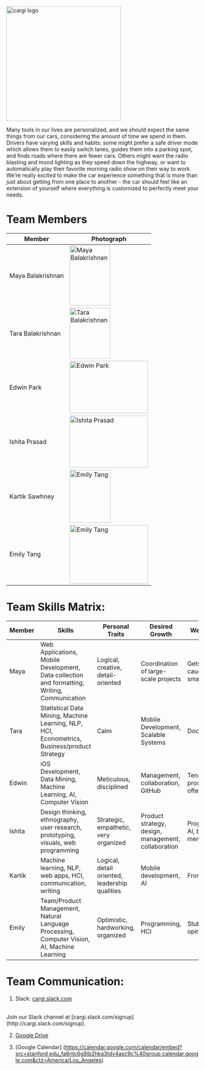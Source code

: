 <!--# ![CS210](http://i.imgur.com/WdBU7U5.png (784b) ) | Cargi-->
<img src="http://i.imgur.com/Tyx3dLj.png" alt="cargi logo" width="300">
<!--<img src="http://i.imgur.com/jHcoBgU.png" alt="cargi logo" width="300">-->

Many tools in our lives are personalized, and we should expect the same things from our cars, considering the amount of time we spend in them. Drivers have varying skills and habits: some might prefer a safe driver mode which allows them to easily switch lanes, guides them into a parking spot, and finds roads where there are fewer cars.  Others might want the radio blasting and mood lighting as they speed down the highway, or want to automatically play their favorite morning radio show on their way to work. We’re really excited to make the car experience something that is more than just about getting from one place to another - the car should feel like an extension of yourself where everything is customized to perfectly meet your needs.


# Team Members
Member | Photograph
--- | ---
Maya Balakrishnan | <img src="http://i.imgur.com/2IXwdq9.jpg" alt="Maya Balakrishnan" width="105.3" height="157.5"> 
Tara Balakrishnan | <img src="http://i.imgur.com/VhFoQUj.jpg" alt="Tara Balakrishnan" width="105.3" height="133"> 
Edwin Park | <img src="http://i.imgur.com/TyXkgi0.jpg" alt="Edwin Park" width="204.8" height="136.5"> 
Ishita Prasad | <img src="http://i.imgur.com/hlSI4zx.jpg" alt="Ishita Prasad" width="204.8" height="136.5"> 
Kartik Sawhney | <img src="http://i.imgur.com/rpkFTgo.jpg" alt="Emily Tang" width="106.9" height="137.1"> 
Emily Tang | <img src="http://i.imgur.com/BE2CmbR.jpg" alt="Emily Tang" width="204.8" height="153.6"> 



# Team Skills Matrix:

Member | Skills | Personal Traits | Desired Growth | Weaknesses | Hat
--- | --- | --- | --- | --- | ---
Maya | Web Applications, Mobile Development, Data collection and formatting, Writing, Communication  | Logical, creative, detail-oriented | Coordination of large-scale projects | Gets too caught up in small details | Green Hat
Tara | Statistical Data Mining, Machine Learning, NLP, HCI, Econometrics, Business/product Strategy | Calm |  Mobile Development, Scalable Systems | Documentation | White Hat
Edwin | iOS Development, Data Mining, Machine Learning, AI, Computer Vision | Meticulous, disciplined | Management, collaboration, GitHub | Tends to procrastinate often | Blue Hat
Ishita | Design thinking, ethnography, user research, prototyping, visuals, web programming | Strategic, empathetic, very organized  | Product strategy, design, management, collaboration | Programming, AI, bad memory | Black Hat
Kartik | Machine learning, NLP, web apps, HCI, communication, writing | Logical, detail oriented, leadership qualities | Mobile development, AI | Front-end | Yellow Hat
Emily | Team/Product Management, Natural Language Processing, Computer Vision, AI, Machine Learning | Optimistic, hardworking, organized | Programming, HCI | Stubborn and opinionated | Yellow Hat







# Team Communication:
1. Slack: [cargi.slack.com](https://cargi.slack.com)
<br />
Join our Slack channel at [cargi.slack.com/signup](http://cargi.slack.com/signup).

2. [Google Drive](https://drive.google.com/folderview?id=0B9Jtns7w2L8rdUNzOF9tZWF4MjQ&usp=sharing)

3. [Google Calendar] (https://calendar.google.com/calendar/embed?src=stanford.edu_fa6rilc6g9ib2hka3tdv4asc9c%40group.calendar.google.com&ctz=America/Los_Angeles)


